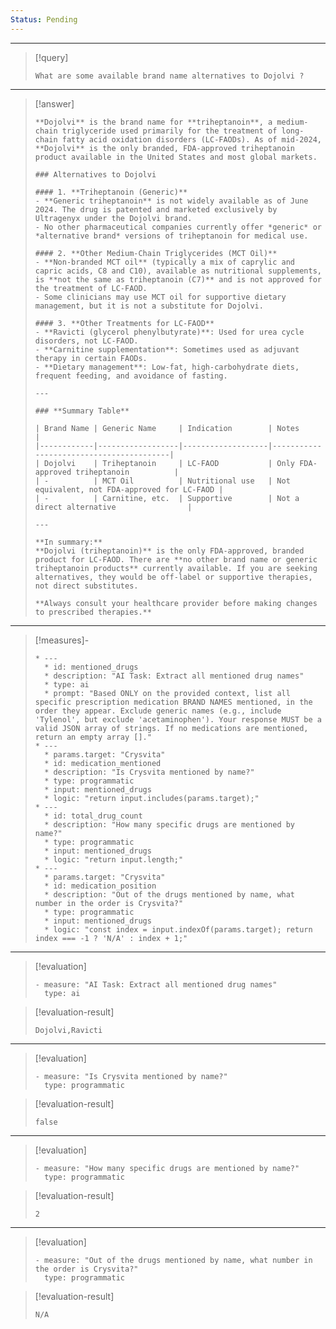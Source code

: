 ```yaml
---
Status: Pending
---
```


***

> [!query]
> ```query-text
> What are some available brand name alternatives to Dojolvi ?
> ```

***

> [!answer]
> ```answer-text
> **Dojolvi** is the brand name for **triheptanoin**, a medium-chain triglyceride used primarily for the treatment of long-chain fatty acid oxidation disorders (LC-FAODs). As of mid-2024, **Dojolvi** is the only branded, FDA-approved triheptanoin product available in the United States and most global markets.
> 
> ### Alternatives to Dojolvi
> 
> #### 1. **Triheptanoin (Generic)**
> - **Generic triheptanoin** is not widely available as of June 2024. The drug is patented and marketed exclusively by Ultragenyx under the Dojolvi brand.  
> - No other pharmaceutical companies currently offer *generic* or *alternative brand* versions of triheptanoin for medical use.
> 
> #### 2. **Other Medium-Chain Triglycerides (MCT Oil)**
> - **Non-branded MCT oil** (typically a mix of caprylic and capric acids, C8 and C10), available as nutritional supplements, is **not the same as triheptanoin (C7)** and is not approved for the treatment of LC-FAOD.  
> - Some clinicians may use MCT oil for supportive dietary management, but it is not a substitute for Dojolvi.
> 
> #### 3. **Other Treatments for LC-FAOD**
> - **Ravicti (glycerol phenylbutyrate)**: Used for urea cycle disorders, not LC-FAOD.
> - **Carnitine supplementation**: Sometimes used as adjuvant therapy in certain FAODs.
> - **Dietary management**: Low-fat, high-carbohydrate diets, frequent feeding, and avoidance of fasting.
> 
> ---
> 
> ### **Summary Table**
> 
> | Brand Name | Generic Name     | Indication        | Notes                                   |
> |------------|------------------|-------------------|-----------------------------------------|
> | Dojolvi    | Triheptanoin     | LC-FAOD           | Only FDA-approved triheptanoin          |
> | -          | MCT Oil          | Nutritional use   | Not equivalent, not FDA-approved for LC-FAOD |
> | -          | Carnitine, etc.  | Supportive        | Not a direct alternative                |
> 
> ---
> 
> **In summary:**  
> **Dojolvi (triheptanoin)** is the only FDA-approved, branded product for LC-FAOD. There are **no other brand name or generic triheptanoin products** currently available. If you are seeking alternatives, they would be off-label or supportive therapies, not direct substitutes.
> 
> **Always consult your healthcare provider before making changes to prescribed therapies.**
> ```

***

> [!measures]-
> ```measures-md
> * ---
>   * id: mentioned_drugs
>   * description: "AI Task: Extract all mentioned drug names"
>   * type: ai
>   * prompt: "Based ONLY on the provided context, list all specific prescription medication BRAND NAMES mentioned, in the order they appear. Exclude generic names (e.g., include 'Tylenol', but exclude 'acetaminophen'). Your response MUST be a valid JSON array of strings. If no medications are mentioned, return an empty array []."
> * ---
>   * params.target: "Crysvita"
>   * id: medication_mentioned
>   * description: "Is Crysvita mentioned by name?"
>   * type: programmatic
>   * input: mentioned_drugs
>   * logic: "return input.includes(params.target);"
> * ---
>   * id: total_drug_count
>   * description: "How many specific drugs are mentioned by name?"
>   * type: programmatic
>   * input: mentioned_drugs
>   * logic: "return input.length;"
> * ---
>   * params.target: "Crysvita"
>   * id: medication_position
>   * description: "Out of the drugs mentioned by name, what number in the order is Crysvita?"
>   * type: programmatic
>   * input: mentioned_drugs
>   * logic: "const index = input.indexOf(params.target); return index === -1 ? 'N/A' : index + 1;"
> ```

***

> [!evaluation]
> ```evaluation-yaml
> - measure: "AI Task: Extract all mentioned drug names"
>   type: ai
> ```

> [!evaluation-result]
> ```evaluation-result-text
> Dojolvi,Ravicti
> ```

***

> [!evaluation]
> ```evaluation-yaml
> - measure: "Is Crysvita mentioned by name?"
>   type: programmatic
> ```

> [!evaluation-result]
> ```evaluation-result-text
> false
> ```

***

> [!evaluation]
> ```evaluation-yaml
> - measure: "How many specific drugs are mentioned by name?"
>   type: programmatic
> ```

> [!evaluation-result]
> ```evaluation-result-text
> 2
> ```

***

> [!evaluation]
> ```evaluation-yaml
> - measure: "Out of the drugs mentioned by name, what number in the order is Crysvita?"
>   type: programmatic
> ```

> [!evaluation-result]
> ```evaluation-result-text
> N/A
> ```